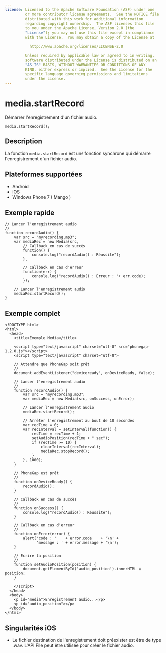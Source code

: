 ```yaml
---
license: Licensed to the Apache Software Foundation (ASF) under one
         or more contributor license agreements.  See the NOTICE file
         distributed with this work for additional information
         regarding copyright ownership.  The ASF licenses this file
         to you under the Apache License, Version 2.0 (the
         "License"); you may not use this file except in compliance
         with the License.  You may obtain a copy of the License at

           http://www.apache.org/licenses/LICENSE-2.0

         Unless required by applicable law or agreed to in writing,
         software distributed under the License is distributed on an
         "AS IS" BASIS, WITHOUT WARRANTIES OR CONDITIONS OF ANY
         KIND, either express or implied.  See the License for the
         specific language governing permissions and limitations
         under the License.
---
```


media.startRecord
=================

Démarrer l'enregistrement d'un fichier audio.

    media.startRecord();


Description
-----------

La fonction `media.startRecord` est une fonction synchrone qui démarre l'enregistrement d'un fichier audio.

Plateformes supportées
----------------------

- Android
- iOS
- Windows Phone 7 ( Mango )
    
Exemple rapide
--------------

    // Lancer l'enregistrement audio
    // 
    function recordAudio() {
        var src = "myrecording.mp3";
        var mediaRec = new Media(src,
            // Callback en cas de succès
            function() {
                console.log("recordAudio() : Réussite");
            },
            
            // Callback en cas d'erreur
            function(err) {
                console.log("recordAudio() : Erreur : "+ err.code);
            });

        // Lancer l'enregistrement audio
        mediaRec.startRecord();
    }


Exemple complet
---------------

    <!DOCTYPE html>
    <html>
      <head>
        <title>Exemple Media</title>

        <script type="text/javascript" charset="utf-8" src="phonegap-1.2.0.js"></script>
        <script type="text/javascript" charset="utf-8">

        // Attendre que PhoneGap soit prêt
        //
        document.addEventListener("deviceready", onDeviceReady, false);

        // Lancer l'enregistrement audio
        // 
        function recordAudio() {
            var src = "myrecording.mp3";
            var mediaRec = new Media(src, onSuccess, onError);

            // Lancer l'enregistrement audio
            mediaRec.startRecord();

            // Arrêter l'enregistrement au bout de 10 secondes
            var recTime = 0;
            var recInterval = setInterval(function() {
                recTime = recTime + 1;
                setAudioPosition(recTime + " sec");
                if (recTime >= 10) {
                    clearInterval(recInterval);
                    mediaRec.stopRecord();
                }
            }, 1000);
        }

        // PhoneGap est prêt
        //
        function onDeviceReady() {
            recordAudio();
        }
    
        // Callback en cas de succès
        //
        function onSuccess() {
            console.log("recordAudio() : Réussite");
        }
    
        // Callback en cas d'erreur
        //
        function onError(error) {
            alert('code : '    + error.code    + '\n' + 
                  'message : ' + error.message + '\n');
        }

        // Ecrire la position
        // 
        function setAudioPosition(position) {
            document.getElementById('audio_position').innerHTML = position;
        }

        </script>
      </head>
      <body>
        <p id="media">Enregistrement audio...</p>
        <p id="audio_position"></p>
      </body>
    </html>


Singularités iOS
----------------

- Le fichier destination de l'enregistrement doit préexister est être de type .wav. L'API File peut être utilisée pour créer le fichier audio.
